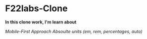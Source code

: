 # F22labs-Clone 

**In this clone work, I'm learn about**

*Mobile-First Approach*
*Absoulte units (em, rem, percentages, auto)*


